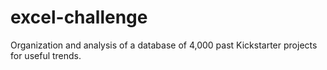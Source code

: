 # excel-challenge
Organization and analysis of a database of 4,000 past Kickstarter projects for useful trends. 
